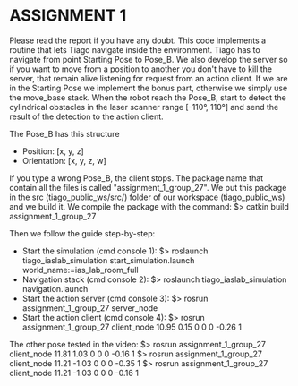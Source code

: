 # ASSIGNMENT 1
Please read the report if you have any doubt.
This code implements a routine that lets Tiago navigate inside the environment. Tiago has to navigate from point Starting Pose to Pose_B.
We also develop the server so if you want to move from a position to another you don't have to kill the server, that remain alive listening for request from an action client.
If we are in the Starting Pose we implement the bonus part, otherwise we simply use the move_base stack.
When the robot reach the Pose_B, start to detect the cylindrical obstacles in the laser scanner range [-110°, 110°] and send the result of the detection to the action client.

The Pose_B has this structure
- Position: [x, y, z]
- Orientation: [x, y, z, w]

If you type a wrong Pose_B, the client stops.
The package name that contain all the files is called "assignment_1_group_27".
We put this package in the src (tiago_public_ws/src/) folder of our workspace (tiago_public_ws) and we build it.
We compile the package with the command: $> catkin build assignment_1_group_27

Then we follow the guide step-by-step:
- Start the simulation (cmd console 1): $> roslaunch tiago_iaslab_simulation start_simulation.launch world_name:=ias_lab_room_full
- Navigation stack (cmd console 2): 	$> roslaunch tiago_iaslab_simulation navigation.launch
- Start the action server (cmd console 3): 	$> rosrun assignment_1_group_27 server_node
- Start the action client (cmd console 4): 	$> rosrun assignment_1_group_27 client_node 10.95 0.15 0 0 0 -0.26 1

The other pose tested in the video:
$> rosrun assignment_1_group_27 client_node 11.81 1.03 0 0 0 -0.16 1
$> rosrun assignment_1_group_27 client_node 11.21 -1.03 0 0 0 -0.35 1
$> rosrun assignment_1_group_27 client_node 11.21 -1.03 0 0 0 -0.16 1